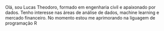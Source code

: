 Olá, sou Lucas Theodoro, formado em engenharia civil e apaixonado por dados.
Tenho interesse nas áreas de análise de dados, machine learning e mercado financeiro.
No momento estou me aprimorando na liguagem de programação R

<!---
lucastheodoroo/lucastheodoroo is a ✨ special ✨ repository because its `README.md` (this file) appears on your GitHub profile.
You can click the Preview link to take a look at your changes.
--->
